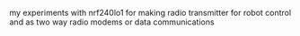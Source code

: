 my experiments with nrf240lo1 for making radio transmitter for robot control and as two way radio modems or data communications

